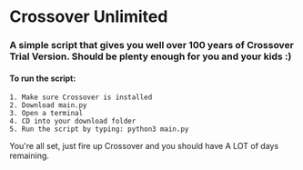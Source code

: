 # Crossover Unlimited

### A simple script that gives you well over 100 years of Crossover Trial Version. Should be plenty enough for you and your kids :)

#### To run the script:
    1. Make sure Crossover is installed
    2. Download main.py
    3. Open a terminal
    4. CD into your download folder
    5. Run the script by typing: python3 main.py
  
  You're all set, just fire up Crossover and you should have A LOT of days remaining.
